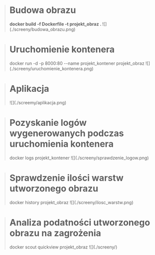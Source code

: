 > <h1>Budowa obrazu</h1>
> <strong> docker build -f Dockerfile -t projekt_obraz . </strong>
> ![](./screeny/budowa_obrazu.png)

> <h1> Uruchomienie kontenera </h1>
> docker run -d -p 8000:80 --name projekt_kontener projekt_obraz
> ![](./screeny/uruchomienie_kontenera.png)

> <h1> Aplikacja </h1>
> ![](./screemy/aplikacja.png)

> <h1> Pozyskanie logów wygenerowanych podczas uruchomienia kontenera </h1>
> docker logs projekt_kontener
> ![](./screeny/sprawdzenie_logow.png)

> <h1> Sprawdzenie ilości warstw utworzonego obrazu </h1>
> docker history projekt_obraz
> ![](./screeny/ilosc_warstw.png)

> <h1> Analiza podatności utworzonego obrazu na zagrożenia </h1>
> docker scout quickview projekt_obraz
> ![](./screeny/)
